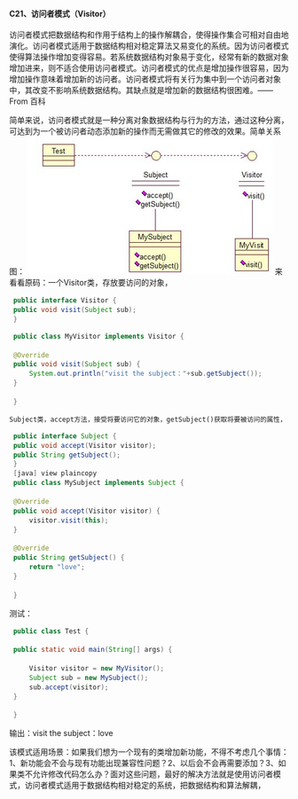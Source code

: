 #### C21、访问者模式（Visitor）

访问者模式把数据结构和作用于结构上的操作解耦合，使得操作集合可相对自由地演化。访问者模式适用于数据结构相对稳定算法又易变化的系统。因为访问者模式使得算法操作增加变得容易。若系统数据结构对象易于变化，经常有新的数据对象增加进来，则不适合使用访问者模式。访问者模式的优点是增加操作很容易，因为增加操作意味着增加新的访问者。访问者模式将有关行为集中到一个访问者对象中，其改变不影响系统数据结构。其缺点就是增加新的数据结构很困难。—— From 百科

简单来说，访问者模式就是一种分离对象数据结构与行为的方法，通过这种分离，可达到为一个被访问者动态添加新的操作而无需做其它的修改的效果。简单关系图：
![img](img4/c21.jpg)
来看看原码：一个Visitor类，存放要访问的对象，

```java
 public interface Visitor {
 public void visit(Subject sub);
 }
```

```java
 public class MyVisitor implements Visitor {

 @Override  
 public void visit(Subject sub) {  
     System.out.println("visit the subject："+sub.getSubject());  
 }  

 }
```

    Subject类，accept方法，接受将要访问它的对象，getSubject()获取将要被访问的属性，

```java
 public interface Subject {
 public void accept(Visitor visitor);
 public String getSubject();
 }
 [java] view plaincopy
 public class MySubject implements Subject {

 @Override  
 public void accept(Visitor visitor) {  
     visitor.visit(this);  
 }  

 @Override  
 public String getSubject() {  
     return "love";  
 }  

 }
```

测试：

```java
 public class Test {

 public static void main(String[] args) {  

     Visitor visitor = new MyVisitor();  
     Subject sub = new MySubject();  
     sub.accept(visitor);      
 }  

 }
```

输出：visit the subject：love

该模式适用场景：如果我们想为一个现有的类增加新功能，不得不考虑几个事情：1、新功能会不会与现有功能出现兼容性问题？2、以后会不会再需要添加？3、如果类不允许修改代码怎么办？面对这些问题，最好的解决方法就是使用访问者模式，访问者模式适用于数据结构相对稳定的系统，把数据结构和算法解耦，
